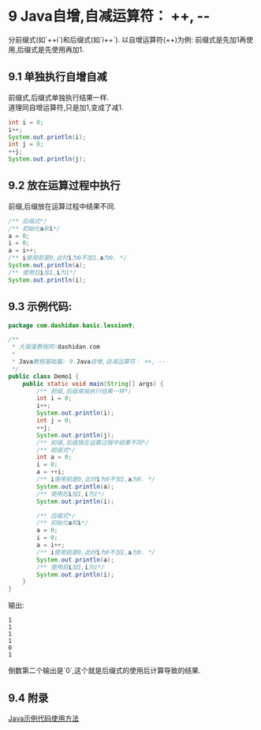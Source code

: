 9 Java自增,自减运算符： ++, --
===

<div class="jumbotron">
<p>分前缀式(如`++i`)和后缀式(如`i++`). 以自增运算符(++)为例: 前缀式是先加1再使用,后缀式是先使用再加1.</p>  
</div>


9.1 单独执行自增自减
---

前缀式,后缀式单独执行结果一样.   
道理同自增运算符,只是加1,变成了减1.   
```java
int i = 0;
i++;
System.out.println(i);
int j = 0;
++j;
System.out.println(j);
```

9.2 放在运算过程中执行
---

前缀,后缀放在运算过程中结果不同.   
```java
/** 后缀式*/
/** 初始化a和i*/
a = 0;
i = 0;
a = i++;
/** i使用前是0,此时i为0不加1,a为0. */
System.out.println(a);
/** 使用后i加1,i为1*/
System.out.println(i);
```

9.3 示例代码:   
---

```java
package com.dashidan.basic.lession9;

/**
 * 大屎蛋教程网-dashidan.com
 *
 * Java教程基础篇: 9.Java自增,自减运算符： ++, --
 */
public class Demo1 {
    public static void main(String[] args) {
        /** 前缀,后缀单独执行结果一样*/
        int i = 0;
        i++;
        System.out.println(i);
        int j = 0;
        ++j;
        System.out.println(j);
        /** 前缀,后缀放在运算过程中结果不同*/
        /** 前缀式*/
        int a = 0;
        i = 0;
        a = ++i;
        /** i使用前是0,此时i为0不加1,a为0. */
        System.out.println(a);
        /** 使用后i加1,i为1*/
        System.out.println(i);

        /** 后缀式*/
        /** 初始化a和i*/
        a = 0;
        i = 0;
        a = i++;
        /** i使用前是0,此时i为0不加1,a为0. */
        System.out.println(a);
        /** 使用后i加1,i为1*/
        System.out.println(i);
    }
}

```
输出:

	1
	1
	1
	1
	0
	1

<div class="bs-callout bs-callout-warning">
	<p>倒数第二个输出是`0`,这个就是后缀式的使用后计算导致的结果.</p>
</div>

9.4 附录
---

[Java示例代码使用方法](http://localhost/article/java/addenda/Java示例代码使用方法.html)